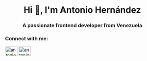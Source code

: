 <h1 align="center">Hi 👋, I'm Antonio Hernández</h1>
<h3 align="center">A passionate frontend developer from Venezuela</h3>

<h3 align="left">Connect with me:</h3>
<p align="left">
<a href="https://twitter.com/antoniojh" target="blank"><img align="center" src="https://cdn.jsdelivr.net/npm/simple-icons@3.0.1/icons/twitter.svg" alt="antoniojh" height="30" width="40" /></a>
<a href="https://linkedin.com/in/antoniojh10" target="blank"><img align="center" src="https://cdn.jsdelivr.net/npm/simple-icons@3.0.1/icons/linkedin.svg" alt="antoniojh10" height="30" width="40" /></a>
</p>

